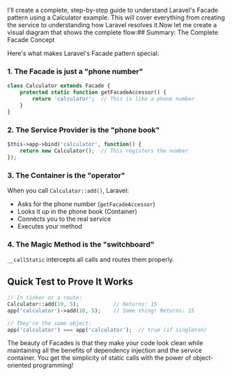 I'll create a complete, step-by-step guide to understand Laravel's Facade pattern using a Calculator example. This will cover everything from creating the service to understanding how Laravel resolves it.Now let me create a visual diagram that shows the complete flow:## Summary: The Complete Facade Concept

Here's what makes Laravel's Facade pattern special:

### 1. **The Facade is just a "phone number"**
```php
class Calculator extends Facade {
    protected static function getFacadeAccessor() {
        return 'calculator';  // This is like a phone number
    }
}
```

### 2. **The Service Provider is the "phone book"**
```php
$this->app->bind('calculator', function() {
    return new Calculator();  // This registers the number
});
```

### 3. **The Container is the "operator"**
When you call `Calculator::add()`, Laravel:
- Asks for the phone number (`getFacadeAccessor`)
- Looks it up in the phone book (Container)
- Connects you to the real service
- Executes your method

### 4. **The Magic Method is the "switchboard"**
`__callStatic` intercepts all calls and routes them properly.

## Quick Test to Prove It Works

```php
// In tinker or a route:
Calculator::add(10, 5);           // Returns: 15
app('calculator')->add(10, 5);    // Same thing! Returns: 15

// They're the same object:
app('calculator') === app('calculator');  // true (if singleton)
```

The beauty of Facades is that they make your code look clean while maintaining all the benefits of dependency injection and the service container. You get the simplicity of static calls with the power of object-oriented programming!
